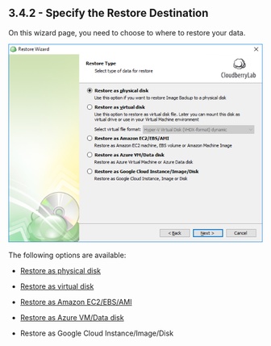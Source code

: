 ## 3.4.2 - Specify the Restore Destination

On this wizard page, you need to choose to where to restore your data.

![](/assets/image-based-select-restore-destination.png)

The following options are available:

* [Restore as physical disk](/chapter1/step-3-choose-data-to-restore/34-restore-a-disk-image-or-network-share/342-specify-the-restore-destination/3421-restore-to-a-physical-disk.md)

* [Restore as virtual disk](/chapter1/step-3-choose-data-to-restore/34-restore-a-disk-image-or-network-share/342-specify-the-restore-destination/3422-restore-to-a-virtual-disk.md)

* [Restore as Amazon EC2/EBS/AMI](/chapter1/step-3-choose-data-to-restore/34-restore-a-disk-image-or-network-share/342-specify-the-restore-destination/3423-restore-as-an-amazon-ec2-instance-elastic-block-store-volume-or-machine-image.md)

* [Restore as Azure VM/Data disk](/chapter1/step-3-choose-data-to-restore/34-restore-a-disk-image-or-network-share/342-specify-the-restore-destination/3424-restore-to-an-azure-vm-or-data-disk.md)

* Restore as Google Cloud Instance/Image/Disk



